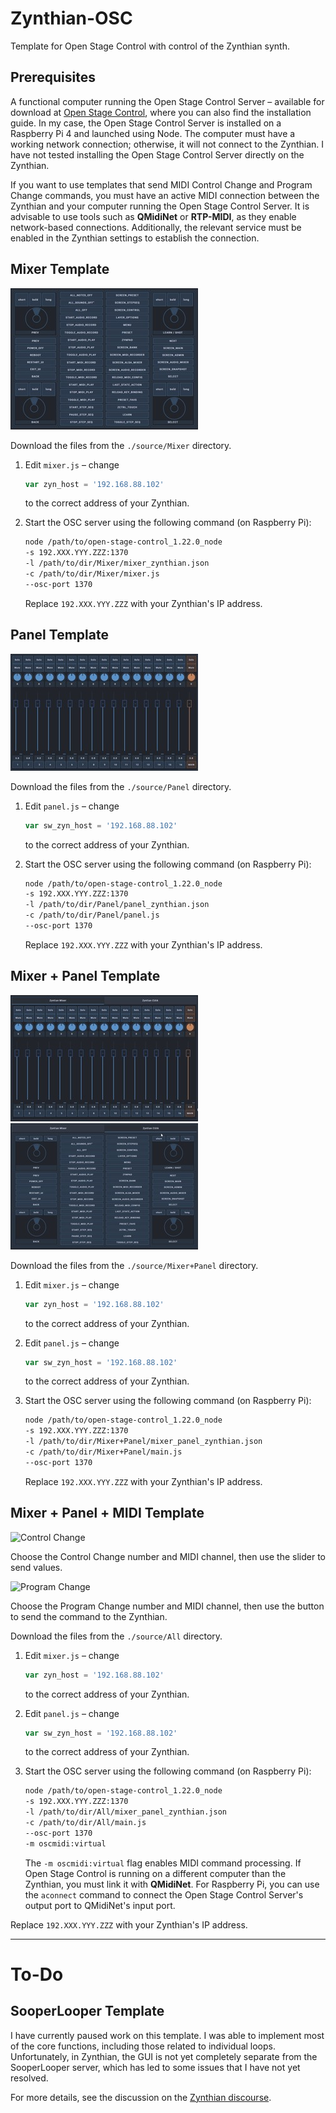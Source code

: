 # Zynthian-OSC  
Template for Open Stage Control with control of the Zynthian synth.

## Prerequisites  

A functional computer running the Open Stage Control Server – available for download at [Open Stage Control](https://openstagecontrol.ammd.net/download/), where you can also find the installation guide. In my case, the Open Stage Control Server is installed on a Raspberry Pi 4 and launched using Node. The computer must have a working network connection; otherwise, it will not connect to the Zynthian. I have not tested installing the Open Stage Control Server directly on the Zynthian.

If you want to use templates that send MIDI Control Change and Program Change commands, you must have an active MIDI connection between the Zynthian and your computer running the Open Stage Control Server. It is advisable to use tools such as **QMidiNet** or **RTP-MIDI**, as they enable network-based connections. Additionally, the relevant service must be enabled in the Zynthian settings to establish the connection.

## Mixer Template  

![Mixer](doc/img/pic-1.jpg)  

Download the files from the `./source/Mixer` directory.

1. Edit `mixer.js` – change  
   ```js
   var zyn_host = '192.168.88.102'
   ```
   to the correct address of your Zynthian.
2. Start the OSC server using the following command (on Raspberry Pi):

   ```sh
   node /path/to/open-stage-control_1.22.0_node 
   -s 192.XXX.YYY.ZZZ:1370
   -l /path/to/dir/Mixer/mixer_zynthian.json
   -c /path/to/dir/Mixer/mixer.js
   --osc-port 1370
   ```
   
   Replace `192.XXX.YYY.ZZZ` with your Zynthian's IP address.

## Panel Template  

![Panel](doc/img/pic-2.jpg)  

Download the files from the `./source/Panel` directory.

1. Edit `panel.js` – change  
   ```js
   var sw_zyn_host = '192.168.88.102'
   ```
   to the correct address of your Zynthian.
2. Start the OSC server using the following command (on Raspberry Pi):

   ```sh
   node /path/to/open-stage-control_1.22.0_node 
   -s 192.XXX.YYY.ZZZ:1370
   -l /path/to/dir/Panel/panel_zynthian.json
   -c /path/to/dir/Panel/panel.js
   --osc-port 1370
   ```

   Replace `192.XXX.YYY.ZZZ` with your Zynthian's IP address.

## Mixer + Panel Template  

![Mixer plus](doc/img/pic-3a.jpg)  
![Panel plus](doc/img/pic-3b.jpg)  

Download the files from the `./source/Mixer+Panel` directory.

1. Edit `mixer.js` – change  
   ```js
   var zyn_host = '192.168.88.102'
   ```
   to the correct address of your Zynthian.
2. Edit `panel.js` – change  
   ```js
   var sw_zyn_host = '192.168.88.102'
   ```
   to the correct address of your Zynthian.
3. Start the OSC server using the following command (on Raspberry Pi):

   ```sh
   node /path/to/open-stage-control_1.22.0_node 
   -s 192.XXX.YYY.ZZZ:1370
   -l /path/to/dir/Mixer+Panel/mixer_panel_zynthian.json
   -c /path/to/dir/Mixer+Panel/main.js
   --osc-port 1370
   ```

   Replace `192.XXX.YYY.ZZZ` with your Zynthian's IP address.

## Mixer + Panel + MIDI Template  

![Control Change](doc/img/pic-4a.jpg)  

Choose the Control Change number and MIDI channel, then use the slider to send values.

![Program Change](doc/img/pic-4b.jpg)  

Choose the Program Change number and MIDI channel, then use the button to send the command to the Zynthian.

Download the files from the `./source/All` directory.

1. Edit `mixer.js` – change  
   ```js
   var zyn_host = '192.168.88.102'
   ```
   to the correct address of your Zynthian.
2. Edit `panel.js` – change  
   ```js
   var sw_zyn_host = '192.168.88.102'
   ```
   to the correct address of your Zynthian.
3. Start the OSC server using the following command (on Raspberry Pi):

   ```sh
   node /path/to/open-stage-control_1.22.0_node 
   -s 192.XXX.YYY.ZZZ:1370
   -l /path/to/dir/All/mixer_panel_zynthian.json
   -c /path/to/dir/All/main.js
   --osc-port 1370
   -m oscmidi:virtual 
   ```

   The `-m oscmidi:virtual` flag enables MIDI command processing. If Open Stage Control is running on a different computer than the Zynthian, you must link it with **QMidiNet**. For Raspberry Pi, you can use the `aconnect` command to connect the Open Stage Control Server's output port to QMidiNet's input port.

Replace `192.XXX.YYY.ZZZ` with your Zynthian's IP address.

---

# To-Do  

## SooperLooper Template  

I have currently paused work on this template. I was able to implement most of the core functions, including those related to individual loops. Unfortunately, in Zynthian, the GUI is not yet completely separate from the SooperLooper server, which has led to some issues that I have not yet resolved.

For more details, see the discussion on the [Zynthian discourse](https://discourse.zynthian.org/t/zynthian-osc-cuia-over-open-stage-control-template/7217).
